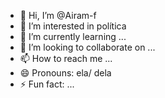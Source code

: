 - 👋 Hi, I’m @Airam-f
- 👀 I’m interested in política
- 🌱 I’m currently learning ...
- 💞️ I’m looking to collaborate on ...
- 📫 How to reach me ...
- 😄 Pronouns: ela/ dela 
- ⚡ Fun fact: ...

<!---
Airam-f/Airam-f is a ✨ special ✨ repository because its `README.md` (this file) appears on your GitHub profile.
You can click the Preview link to take a look at your changes.
--->
